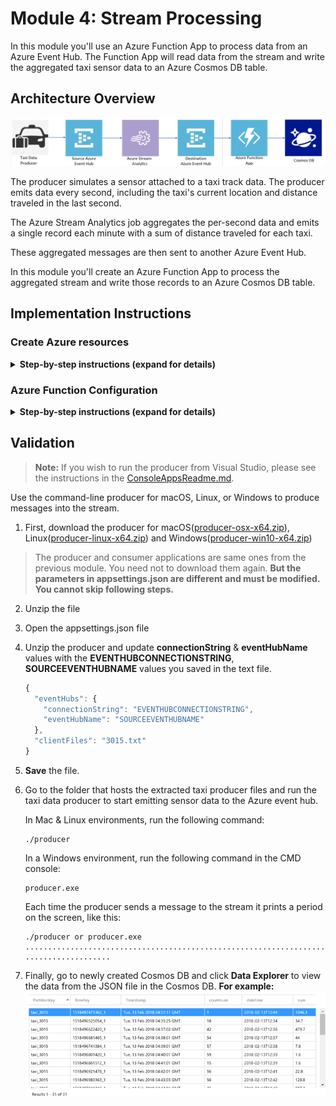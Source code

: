 # Module 4: Stream Processing

In this module you'll use an Azure Function App to process data from an Azure Event Hub. The Function App will read data from the stream and write the aggregated taxi sensor data to an Azure Cosmos DB table.

## Architecture Overview

<kbd>![Architecture](images/stream-processing-architecture.png)</kbd>

The producer simulates a sensor attached to a taxi track data. The producer emits data every second, including the taxi's current location and distance traveled in the last second.

The Azure Stream Analytics job aggregates the per-second data and emits a single record each minute with a sum of distance traveled for each taxi.

These aggregated messages are then sent to another Azure Event Hub.

In this module you'll create an Azure Function App to process the aggregated stream and write those records to an Azure Cosmos DB table.

## Implementation Instructions

### Create Azure resources

<details>
<summary><strong>Step-by-step instructions (expand for details)</strong></summary><p>

1. Log into the Azure Management Portal with an account that has permissions to deploy new Azure resources.

2. To deploy a customized template through the portal, click **Create a resource**, and search for **Template Deployment** until you can select it from the options.

3. Click **Template Deployment**
4. Click **Create**
5. You see several options for creating a template. Click **Build your own template in the editor**.

6. You now have a blank template that is available for customizing. Delete the JSON in the blank template, then paste in the JSON from the [azuredeploy.json](./azuredeploy.json) file.

7. Click **Save**.
8. Enter a name for the **Resource group**.
9. Enter a new name for the **Namespace**
   **For example**: 
    <kbd>![Template Deployment](images/stream-processing-templatedeployment.png)</kbd>

10. Check the **I agree to the terms and conditions stated above** checkbox.

11. Click **Purchase**.

12. Please DO NOT close the browser window running the Azure resource deployment.  
13. After the Azure resources are deployed successfully, click the **Microsoft.Template** link to see the output values for **EVENTHUBCONNECTIONSTRING**, **SOURCEEVENTHUBNAME**, and **FUNCTIONAPPNAME**.  
14. **Copy and paste** these values into a text file.
15. **Save** the text file.

    You will use the values in subsequent steps.

	<kbd>![Deployment result](images/stream-processing-deploymentresult.png)</kbd>

</p></details>

### Azure Function Configuration

<details>
<summary><strong>Step-by-step instructions (expand for details)</strong></summary><p>

1. In a web browser, go to https://<function_app_name>.scm.azurewebsites.net/DebugConsole

   >**Note:** Replace the <function_app_name> placeholder with the **FUNCTIONAPPNAME** value you saved in the text file.

2. Click **site**, then click **wwwroot** to go to the D:\home\site\wwwroot directory.
3. Upload the [StreamProcessing](assets/) folder by dragging and dropping it from your local file system to the wwwroot folder at the top half of the page.
 
   >**Note:** You may have to manually create the [StreamProcessing](assets/) folder in some browsers and then drag & drop the files into the new folder.

   <kbd>![App Service Folder](images/stream-processing-appwwwfolder.png)</kbd>

   After you upload it, you will see it appear in the file list:

   <kbd>![Copy StreamProcessing folder to wwwroot folder](images/stream-processing-copyfolder.png)</kbd>

3. Type **CD StreamProcessing** in **Debug console**, and then press the **Enter** key.

4. Type **NPM install** in **Debug console**, and then press the **Enter** key.

   <kbd>![Execute NPM Install](images/stream-processing-command.png)</kbd>

   <kbd>![Packages installation](../1_FileProcessing/images/file-processing-debugconsolenpminstall-1.png)</kbd>

</p></details>


##  Validation

>**Note:** If you wish to run the producer from Visual Studio, please see the instructions in the [ConsoleAppsReadme.md](../clients/ConsoleAppsReadme.md).

Use the command-line producer for macOS, Linux, or Windows to produce messages into the stream.

1. First, download the producer for macOS([producer-osx-x64.zip](../clients/binary/producer-osx-x64.zip)), Linux([producer-linux-x64.zip](../clients/binary/producer-linux-x64.zip)) and Windows([producer-win10-x64.zip](../clients/binary/producer-win10-x64.zip))

> The producer and consumer applications are same ones from the previous module. You need not to download them again. **But the parameters in appsettings.json are different and must be modified. You cannot skip following steps.**

2. Unzip the file
3. Open the appsettings.json file
4. Unzip the producer and update **connectionString** & **eventHubName** values  with the **EVENTHUBCONNECTIONSTRING**, **SOURCEEVENTHUBNAME** values you saved in the text file.

   ```javascript
   {
     "eventHubs": {
       "connectionString": "EVENTHUBCONNECTIONSTRING",
       "eventHubName": "SOURCEEVENTHUBNAME"
     },
     "clientFiles": "3015.txt"
   }
   ```
5. **Save** the file.
6. Go to the folder that hosts the extracted taxi producer files and run the taxi data producer to start emitting sensor data to the Azure event hub.

   In Mac & Linux environments, run the following command: 
    ```console
    ./producer
    ```

   In a Windows environment, run the following command in the CMD console: 
    ```console
    producer.exe
    ```

    Each time the producer sends a message to the stream it prints a period on the screen, like this:
   ```console
   ./producer or producer.exe
   ...................................................................
   ...................
   ```

7. Finally, go to newly created Cosmos DB and click **Data Explorer** to view the data from the JSON file in the Cosmos DB.
   **For example:**
   <kbd>![Cosmos DB Data](images/stream-processing-cosmosdb.png)</kbd>
